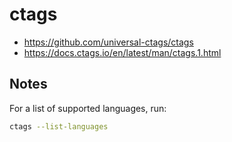 # ctags

- <https://github.com/universal-ctags/ctags>
- <https://docs.ctags.io/en/latest/man/ctags.1.html>

## Notes

For a list of supported languages, run:

```sh
ctags --list-languages
```
